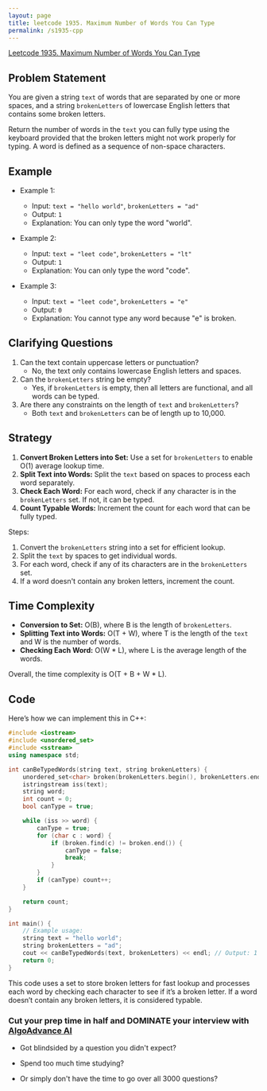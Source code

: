 ```yaml
---
layout: page
title: leetcode 1935. Maximum Number of Words You Can Type
permalink: /s1935-cpp
---
```

[Leetcode 1935. Maximum Number of Words You Can Type](https://algoadvance.github.io/algoadvance/l1935)
## Problem Statement

You are given a string `text` of words that are separated by one or more spaces, and a string `brokenLetters` of lowercase English letters that contains some broken letters.

Return the number of words in the `text` you can fully type using the keyboard provided that the broken letters might not work properly for typing. A word is defined as a sequence of non-space characters.

## Example

- Example 1:
  - Input: `text = "hello world"`, `brokenLetters = "ad"`
  - Output: `1`
  - Explanation: You can only type the word "world".

- Example 2:
  - Input: `text = "leet code"`, `brokenLetters = "lt"`
  - Output: `1`
  - Explanation: You can only type the word "code".

- Example 3:
  - Input: `text = "leet code"`, `brokenLetters = "e"`
  - Output: `0`
  - Explanation: You cannot type any word because "e" is broken.

## Clarifying Questions

1. Can the text contain uppercase letters or punctuation?
    - No, the text only contains lowercase English letters and spaces.
2. Can the `brokenLetters` string be empty?
    - Yes, if `brokenLetters` is empty, then all letters are functional, and all words can be typed.
3. Are there any constraints on the length of `text` and `brokenLetters`?
    - Both `text` and `brokenLetters` can be of length up to 10,000.

## Strategy

1. **Convert Broken Letters into Set:** Use a set for `brokenLetters` to enable O(1) average lookup time.
2. **Split Text into Words:** Split the `text` based on spaces to process each word separately.
3. **Check Each Word:** For each word, check if any character is in the `brokenLetters` set. If not, it can be typed.
4. **Count Typable Words:** Increment the count for each word that can be fully typed.

Steps:
1. Convert the `brokenLetters` string into a set for efficient lookup.
2. Split the `text` by spaces to get individual words.
3. For each word, check if any of its characters are in the `brokenLetters` set.
4. If a word doesn't contain any broken letters, increment the count.

## Time Complexity

- **Conversion to Set:** O(B), where B is the length of `brokenLetters`.
- **Splitting Text into Words:** O(T + W), where T is the length of the `text` and W is the number of words.
- **Checking Each Word:** O(W * L), where L is the average length of the words.

Overall, the time complexity is O(T + B + W * L).

## Code

Here’s how we can implement this in C++:

```cpp
#include <iostream>
#include <unordered_set>
#include <sstream>
using namespace std;

int canBeTypedWords(string text, string brokenLetters) {
    unordered_set<char> broken(brokenLetters.begin(), brokenLetters.end());
    istringstream iss(text);
    string word;
    int count = 0;
    bool canType = true;

    while (iss >> word) {
        canType = true;
        for (char c : word) {
            if (broken.find(c) != broken.end()) {
                canType = false;
                break;
            }
        }
        if (canType) count++;
    }

    return count;
}

int main() {
    // Example usage:
    string text = "hello world";
    string brokenLetters = "ad";
    cout << canBeTypedWords(text, brokenLetters) << endl; // Output: 1
    return 0;
}
```

This code uses a set to store broken letters for fast lookup and processes each word by checking each character to see if it’s a broken letter. If a word doesn’t contain any broken letters, it is considered typable.


### Cut your prep time in half and DOMINATE your interview with [AlgoAdvance AI](https://algoAdvance.com)

- Got blindsided by a question you didn't expect?

- Spend too much time studying?

- Or simply don't have the time to go over all 3000 questions?

